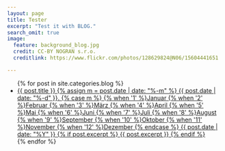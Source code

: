 ```yaml
---
layout: page
title: Tester
excerpt: "Test it with BLOG."
search_omit: true
image:
  feature: background_blog.jpg
  credit: CC-BY NOGRAN s.r.o.
  creditlink: https://www.flickr.com/photos/128629824@N06/15604441651

---
```


<ul class="post-list">
    {% for post in site.categories.blog %}
        <li>
            <article>
                <a href="{{ site.url }}{{ post.url }}">
                    {{ post.title }}
                    <span class="entry-date">
                        <time datetime="{{ post.date | date_to_xmlschema }}">
                            {% assign m = post.date | date: "%-m" %}
                            {{ post.date | date: "%-d" }}.
                            {% case m %}
                                {% when '1' %}Januar
                                {% when '2' %}Februar
                                {% when '3' %}M&auml;rz
                                {% when '4' %}April
                                {% when '5' %}Mai
                                {% when '6' %}Juni
                                {% when '7' %}Juli
                                {% when '8' %}August
                                {% when '9' %}September
                                {% when '10' %}Oktober
                                {% when '11' %}November
                                {% when '12' %}Dezember
                            {% endcase %}
                            {{ post.date | date: "%Y" }}
                        </time>
                    </span>
                    {% if post.excerpt %}
                        <span class="excerpt">{{ post.excerpt }}</span>
                    {% endif %}
                </a>
            </article>
        </li>
    {% endfor %}
</ul>
